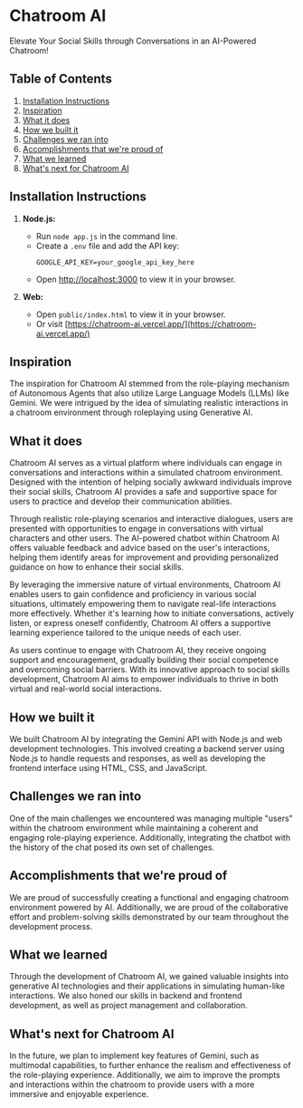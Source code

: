 # Chatroom AI

Elevate Your Social Skills through Conversations in an AI-Powered Chatroom!

## Table of Contents

1. [Installation Instructions](#installation-instructions)
2. [Inspiration](#inspiration)
3. [What it does](#what-it-does)
4. [How we built it](#how-we-built-it)
5. [Challenges we ran into](#challenges-we-ran-into)
6. [Accomplishments that we're proud of](#accomplishments-that-we're-proud-of)
7. [What we learned](#what-we-learned)
8. [What's next for Chatroom AI](#what's-next-for-Chatroom-AI)

## Installation Instructions

1. **Node.js:**

   - Run `node app.js` in the command line.
   - Create a `.env` file and add the API key:
     ```
     GOOGLE_API_KEY=your_google_api_key_here
     ```
   - Open [http://localhost:3000](http://localhost:3000) to view it in your browser.

2. **Web:**
   - Open `public/index.html` to view it in your browser.
   - Or visit [https://chatroom-ai.vercel.app/](https://chatroom-ai.vercel.app/)

## Inspiration

The inspiration for Chatroom AI stemmed from the role-playing mechanism of Autonomous Agents that also utilize Large Language Models (LLMs) like Gemini. We were intrigued by the idea of simulating realistic interactions in a chatroom environment through roleplaying using Generative AI.

## What it does

Chatroom AI serves as a virtual platform where individuals can engage in conversations and interactions within a simulated chatroom environment. Designed with the intention of helping socially awkward individuals improve their social skills, Chatroom AI provides a safe and supportive space for users to practice and develop their communication abilities.

Through realistic role-playing scenarios and interactive dialogues, users are presented with opportunities to engage in conversations with virtual characters and other users. The AI-powered chatbot within Chatroom AI offers valuable feedback and advice based on the user's interactions, helping them identify areas for improvement and providing personalized guidance on how to enhance their social skills.

By leveraging the immersive nature of virtual environments, Chatroom AI enables users to gain confidence and proficiency in various social situations, ultimately empowering them to navigate real-life interactions more effectively. Whether it's learning how to initiate conversations, actively listen, or express oneself confidently, Chatroom AI offers a supportive learning experience tailored to the unique needs of each user.

As users continue to engage with Chatroom AI, they receive ongoing support and encouragement, gradually building their social competence and overcoming social barriers. With its innovative approach to social skills development, Chatroom AI aims to empower individuals to thrive in both virtual and real-world social interactions.

## How we built it

We built Chatroom AI by integrating the Gemini API with Node.js and web development technologies. This involved creating a backend server using Node.js to handle requests and responses, as well as developing the frontend interface using HTML, CSS, and JavaScript.

## Challenges we ran into

One of the main challenges we encountered was managing multiple "users" within the chatroom environment while maintaining a coherent and engaging role-playing experience. Additionally, integrating the chatbot with the history of the chat posed its own set of challenges.

## Accomplishments that we're proud of

We are proud of successfully creating a functional and engaging chatroom environment powered by AI. Additionally, we are proud of the collaborative effort and problem-solving skills demonstrated by our team throughout the development process.

## What we learned

Through the development of Chatroom AI, we gained valuable insights into generative AI technologies and their applications in simulating human-like interactions. We also honed our skills in backend and frontend development, as well as project management and collaboration.

## What's next for Chatroom AI

In the future, we plan to implement key features of Gemini, such as multimodal capabilities, to further enhance the realism and effectiveness of the role-playing experience. Additionally, we aim to improve the prompts and interactions within the chatroom to provide users with a more immersive and enjoyable experience.
